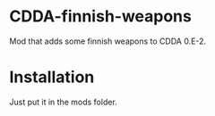 # CDDA-finnish-weapons
Mod that adds some finnish weapons to CDDA 0.E-2.

# Installation
Just put it in the mods folder.
